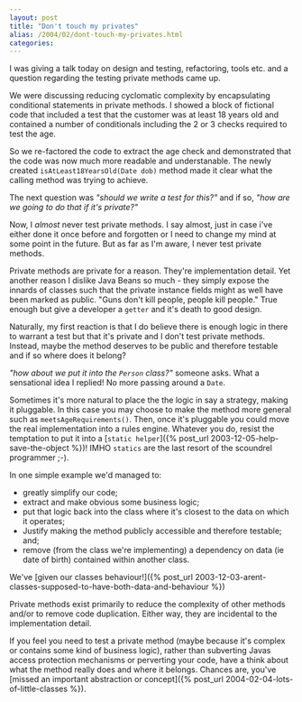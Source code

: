 ```yaml
---
layout: post
title: "Don't touch my privates"
alias: /2004/02/dont-touch-my-privates.html
categories:
---
```

I was giving a talk today on design and testing, refactoring, tools etc. and a question regarding the testing private methods came up.

We were discussing reducing cyclomatic complexity by encapsulating conditional statements in private methods. I showed a block of fictional code that included a test that the customer was at least 18 years old and contained a number of conditionals including the 2 or 3 checks required to test the age.

So we re-factored the code to extract the age check and demonstrated that the code was now much more readable and understanable. The newly created `isAtLeast18YearsOld(Date dob)` method made it clear what the calling method was trying to achieve.

The next question was _"should we write a test for this?"_ and if so, _"how are we going to do that if it's private?"_

Now, I _almost_ never test private methods. I say almost, just in case i've either done it once before and forgotten or I need to change my mind at some point in the future. But as far as I'm aware, I never test private methods.

Private methods are private for a reason. They're implementation detail. Yet another reason I dislike Java Beans so much - they simply expose the innards of  classes such that the private instance fields might as well have been marked as public. "Guns don't kill people, people kill people." True enough but give a developer a `getter` and it's death to good design.

Naturally, my first reaction is that I do believe there is enough logic in there to warrant a test but that it's private and I don't test private methods. Instead, maybe the method deserves to be public and therefore testable and if so where does it belong?

_"how about we put it into the `Person` class?"_ someone asks. What a sensational idea I replied! No more passing around a `Date`.

Sometimes it's more natural to place the the logic in say a strategy, making it pluggable. In this case you may choose to make the method more general such as `meetsAgeRequirements()`. Then, once it's pluggable you could move the real implementation into a rules engine. Whatever you do, resist the temptation to put it into a [`static helper`]({% post_url 2003-12-05-help-save-the-object %})! IMHO `statics` are the last resort of the scoundrel programmer ;-).

In one simple example we'd managed to:

* greatly simplify our code;
* extract and make obvious some business logic;
* put that logic back into the class where it's closest to the data on which it operates;
* Justify making the method publicly accessible and therefore testable; and;
* remove (from the class we're implementing) a dependency on data (ie date of birth) contained within another class.

We've [given our classes behaviour!]({% post_url 2003-12-03-arent-classes-supposed-to-have-both-data-and-behaviour %})

Private methods exist primarily to reduce the complexity of other methods and/or to remove code duplication. Either way, they are incidental to the implementation detail.

If you feel you need to test a private method (maybe because it's complex or contains some kind of business logic), rather than subverting Javas access protection mechanisms or perverting your code, have a think about what the method really does and where it belongs. Chances are, you've [missed an important abstraction or concept]({% post_url 2004-02-04-lots-of-little-classes %}).
